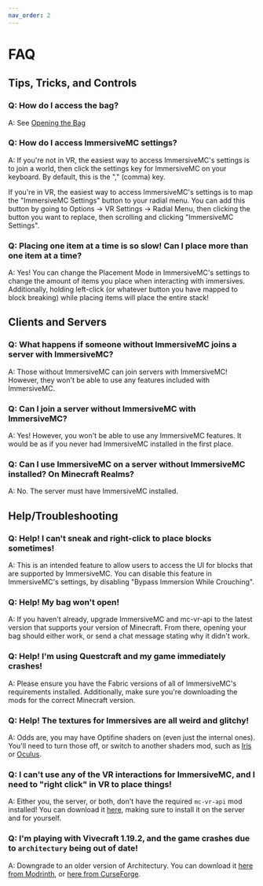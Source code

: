 ```yaml
---
nav_order: 2
---
```


# FAQ

## Tips, Tricks, and Controls

### Q: How do I access the bag?

A: See [Opening the Bag](/vr/bag#opening-the-bag)

### Q: How do I access ImmersiveMC settings?

A: If you're not in VR, the easiest way to access ImmersiveMC's settings is to join a world, then click the settings key for ImmersiveMC on your keyboard. By default, this is the "," (comma) key.

If you're in VR, the easiest way to access ImmersiveMC's settings is to map the "ImmersiveMC Settings" button to your radial menu. You can add this button by going to Options -> VR Settings -> Radial Menu, then clicking the button you want to replace, then scrolling and clicking "ImmersiveMC Settings".  

### Q: Placing one item at a time is so slow! Can I place more than one item at a time?

A: Yes! You can change the Placement Mode in ImmersiveMC's settings to change the amount of items you place when interacting with immersives. Additionally, holding left-click (or whatever button you have mapped to block breaking) while placing items will place the entire stack!


## Clients and Servers

### Q: What happens if someone without ImmersiveMC joins a server with ImmersiveMC?

A: Those without ImmersiveMC can join servers with ImmersiveMC! However, they won't be able to use any features included with ImmersiveMC.

### Q: Can I join a server without ImmersiveMC with ImmersiveMC?

A: Yes! However, you won't be able to use any ImmersiveMC features. It would be as if you never had ImmersiveMC installed in the first place.

### Q: Can I use ImmersiveMC on a server without ImmersiveMC installed? On Minecraft Realms?

A: No. The server must have ImmersiveMC installed.


## Help/Troubleshooting

### Q: Help! I can't sneak and right-click to place blocks sometimes!

A: This is an intended feature to allow users to access the UI for blocks that are supported by ImmersiveMC. You can disable this feature in ImmersiveMC's settings, by disabling "Bypass Immersion While Crouching".

### Q: Help! My bag won't open!

A: If you haven't already, upgrade ImmersiveMC and mc-vr-api to the latest version that supports your version of Minecraft. From there, opening your bag should either work, or send a chat message stating why it didn't work.

### Q: Help! I'm using Questcraft and my game immediately crashes!

A: Please ensure you have the Fabric versions of all of ImmersiveMC's requirements installed. Additionally, make sure you're downloading the mods for the correct Minecraft version.

### Q: Help! The textures for Immersives are all weird and glitchy!

A: Odds are, you may have Optifine shaders on (even just the internal ones). You'll need to turn those off, or switch to another shaders mod, such as [Iris](https://modrinth.com/mod/iris) or [Oculus](https://modrinth.com/mod/oculus).

### Q: I can't use any of the VR interactions for ImmersiveMC, and I need to "right click" in VR to place things!

A: Either you, the server, or both, don't have the required `mc-vr-api` mod installed! You can download it [here](https://www.curseforge.com/minecraft/mc-mods/mc-vr-api), making sure to install it on the server and for yourself.

### Q: I'm playing with Vivecraft 1.19.2, and the game crashes due to `architectury` being out of date!

A: Downgrade to an older version of Architectury. You can download it [here from Modrinth](https://modrinth.com/mod/architectury-api/version/6.2.46+forge), or [here from CurseForge](https://www.curseforge.com/minecraft/mc-mods/architectury-api/files/3984018).